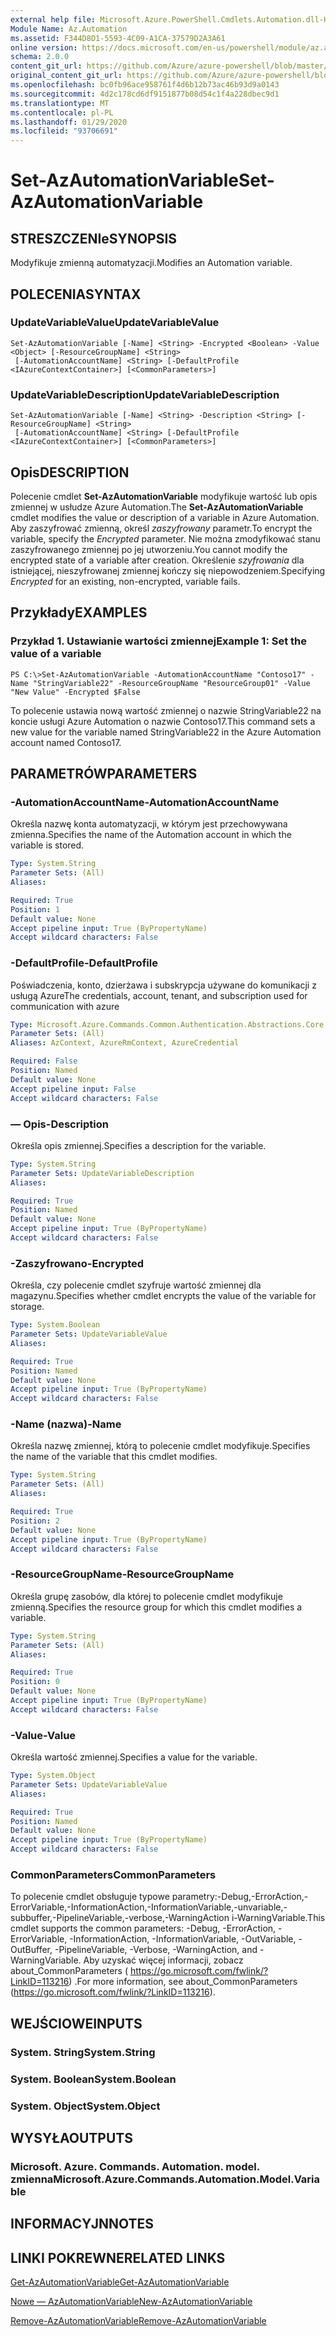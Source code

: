 ```yaml
---
external help file: Microsoft.Azure.PowerShell.Cmdlets.Automation.dll-Help.xml
Module Name: Az.Automation
ms.assetid: F344D8D1-5593-4C09-A1CA-37579D2A3A61
online version: https://docs.microsoft.com/en-us/powershell/module/az.automation/set-azautomationvariable
schema: 2.0.0
content_git_url: https://github.com/Azure/azure-powershell/blob/master/src/Automation/Automation/help/Set-AzAutomationVariable.md
original_content_git_url: https://github.com/Azure/azure-powershell/blob/master/src/Automation/Automation/help/Set-AzAutomationVariable.md
ms.openlocfilehash: bc0fb96ace958761f4d6b12b73ac46b93d9a0143
ms.sourcegitcommit: 4d2c178cd6df9151877b08d54c1f4a228dbec9d1
ms.translationtype: MT
ms.contentlocale: pl-PL
ms.lasthandoff: 01/29/2020
ms.locfileid: "93706691"
---
```

# <span data-ttu-id="bdf14-101">Set-AzAutomationVariable</span><span class="sxs-lookup"><span data-stu-id="bdf14-101">Set-AzAutomationVariable</span></span>

## <span data-ttu-id="bdf14-102">STRESZCZENIe</span><span class="sxs-lookup"><span data-stu-id="bdf14-102">SYNOPSIS</span></span>
<span data-ttu-id="bdf14-103">Modyfikuje zmienną automatyzacji.</span><span class="sxs-lookup"><span data-stu-id="bdf14-103">Modifies an Automation variable.</span></span>

## <span data-ttu-id="bdf14-104">POLECENIA</span><span class="sxs-lookup"><span data-stu-id="bdf14-104">SYNTAX</span></span>

### <span data-ttu-id="bdf14-105">UpdateVariableValue</span><span class="sxs-lookup"><span data-stu-id="bdf14-105">UpdateVariableValue</span></span>
```
Set-AzAutomationVariable [-Name] <String> -Encrypted <Boolean> -Value <Object> [-ResourceGroupName] <String>
 [-AutomationAccountName] <String> [-DefaultProfile <IAzureContextContainer>] [<CommonParameters>]
```

### <span data-ttu-id="bdf14-106">UpdateVariableDescription</span><span class="sxs-lookup"><span data-stu-id="bdf14-106">UpdateVariableDescription</span></span>
```
Set-AzAutomationVariable [-Name] <String> -Description <String> [-ResourceGroupName] <String>
 [-AutomationAccountName] <String> [-DefaultProfile <IAzureContextContainer>] [<CommonParameters>]
```

## <span data-ttu-id="bdf14-107">Opis</span><span class="sxs-lookup"><span data-stu-id="bdf14-107">DESCRIPTION</span></span>
<span data-ttu-id="bdf14-108">Polecenie cmdlet **Set-AzAutomationVariable** modyfikuje wartość lub opis zmiennej w usłudze Azure Automation.</span><span class="sxs-lookup"><span data-stu-id="bdf14-108">The **Set-AzAutomationVariable** cmdlet modifies the value or description of a variable in Azure Automation.</span></span>
<span data-ttu-id="bdf14-109">Aby zaszyfrować zmienną, określ *zaszyfrowany* parametr.</span><span class="sxs-lookup"><span data-stu-id="bdf14-109">To encrypt the variable, specify the *Encrypted* parameter.</span></span>
<span data-ttu-id="bdf14-110">Nie można zmodyfikować stanu zaszyfrowanego zmiennej po jej utworzeniu.</span><span class="sxs-lookup"><span data-stu-id="bdf14-110">You cannot modify the encrypted state of a variable after creation.</span></span>
<span data-ttu-id="bdf14-111">Określenie *szyfrowania* dla istniejącej, nieszyfrowanej zmiennej kończy się niepowodzeniem.</span><span class="sxs-lookup"><span data-stu-id="bdf14-111">Specifying *Encrypted* for an existing, non-encrypted, variable fails.</span></span>

## <span data-ttu-id="bdf14-112">Przykłady</span><span class="sxs-lookup"><span data-stu-id="bdf14-112">EXAMPLES</span></span>

### <span data-ttu-id="bdf14-113">Przykład 1. Ustawianie wartości zmiennej</span><span class="sxs-lookup"><span data-stu-id="bdf14-113">Example 1: Set the value of a variable</span></span>
```
PS C:\>Set-AzAutomationVariable -AutomationAccountName "Contoso17" -Name "StringVariable22" -ResourceGroupName "ResourceGroup01" -Value "New Value" -Encrypted $False
```

<span data-ttu-id="bdf14-114">To polecenie ustawia nową wartość zmiennej o nazwie StringVariable22 na koncie usługi Azure Automation o nazwie Contoso17.</span><span class="sxs-lookup"><span data-stu-id="bdf14-114">This command sets a new value for the variable named StringVariable22 in the Azure Automation account named Contoso17.</span></span>

## <span data-ttu-id="bdf14-115">PARAMETRÓW</span><span class="sxs-lookup"><span data-stu-id="bdf14-115">PARAMETERS</span></span>

### <span data-ttu-id="bdf14-116">-AutomationAccountName</span><span class="sxs-lookup"><span data-stu-id="bdf14-116">-AutomationAccountName</span></span>
<span data-ttu-id="bdf14-117">Określa nazwę konta automatyzacji, w którym jest przechowywana zmienna.</span><span class="sxs-lookup"><span data-stu-id="bdf14-117">Specifies the name of the Automation account in which the variable is stored.</span></span>

```yaml
Type: System.String
Parameter Sets: (All)
Aliases:

Required: True
Position: 1
Default value: None
Accept pipeline input: True (ByPropertyName)
Accept wildcard characters: False
```

### <span data-ttu-id="bdf14-118">-DefaultProfile</span><span class="sxs-lookup"><span data-stu-id="bdf14-118">-DefaultProfile</span></span>
<span data-ttu-id="bdf14-119">Poświadczenia, konto, dzierżawa i subskrypcja używane do komunikacji z usługą Azure</span><span class="sxs-lookup"><span data-stu-id="bdf14-119">The credentials, account, tenant, and subscription used for communication with azure</span></span>

```yaml
Type: Microsoft.Azure.Commands.Common.Authentication.Abstractions.Core.IAzureContextContainer
Parameter Sets: (All)
Aliases: AzContext, AzureRmContext, AzureCredential

Required: False
Position: Named
Default value: None
Accept pipeline input: False
Accept wildcard characters: False
```

### <span data-ttu-id="bdf14-120">— Opis</span><span class="sxs-lookup"><span data-stu-id="bdf14-120">-Description</span></span>
<span data-ttu-id="bdf14-121">Określa opis zmiennej.</span><span class="sxs-lookup"><span data-stu-id="bdf14-121">Specifies a description for the variable.</span></span>

```yaml
Type: System.String
Parameter Sets: UpdateVariableDescription
Aliases:

Required: True
Position: Named
Default value: None
Accept pipeline input: True (ByPropertyName)
Accept wildcard characters: False
```

### <span data-ttu-id="bdf14-122">-Zaszyfrowano</span><span class="sxs-lookup"><span data-stu-id="bdf14-122">-Encrypted</span></span>
<span data-ttu-id="bdf14-123">Określa, czy polecenie cmdlet szyfruje wartość zmiennej dla magazynu.</span><span class="sxs-lookup"><span data-stu-id="bdf14-123">Specifies whether cmdlet encrypts the value of the variable for storage.</span></span>

```yaml
Type: System.Boolean
Parameter Sets: UpdateVariableValue
Aliases:

Required: True
Position: Named
Default value: None
Accept pipeline input: True (ByPropertyName)
Accept wildcard characters: False
```

### <span data-ttu-id="bdf14-124">-Name (nazwa)</span><span class="sxs-lookup"><span data-stu-id="bdf14-124">-Name</span></span>
<span data-ttu-id="bdf14-125">Określa nazwę zmiennej, którą to polecenie cmdlet modyfikuje.</span><span class="sxs-lookup"><span data-stu-id="bdf14-125">Specifies the name of the variable that this cmdlet modifies.</span></span>

```yaml
Type: System.String
Parameter Sets: (All)
Aliases:

Required: True
Position: 2
Default value: None
Accept pipeline input: True (ByPropertyName)
Accept wildcard characters: False
```

### <span data-ttu-id="bdf14-126">-ResourceGroupName</span><span class="sxs-lookup"><span data-stu-id="bdf14-126">-ResourceGroupName</span></span>
<span data-ttu-id="bdf14-127">Określa grupę zasobów, dla której to polecenie cmdlet modyfikuje zmienną.</span><span class="sxs-lookup"><span data-stu-id="bdf14-127">Specifies the resource group for which this cmdlet modifies a variable.</span></span>

```yaml
Type: System.String
Parameter Sets: (All)
Aliases:

Required: True
Position: 0
Default value: None
Accept pipeline input: True (ByPropertyName)
Accept wildcard characters: False
```

### <span data-ttu-id="bdf14-128">-Value</span><span class="sxs-lookup"><span data-stu-id="bdf14-128">-Value</span></span>
<span data-ttu-id="bdf14-129">Określa wartość zmiennej.</span><span class="sxs-lookup"><span data-stu-id="bdf14-129">Specifies a value for the variable.</span></span>

```yaml
Type: System.Object
Parameter Sets: UpdateVariableValue
Aliases:

Required: True
Position: Named
Default value: None
Accept pipeline input: True (ByPropertyName)
Accept wildcard characters: False
```

### <span data-ttu-id="bdf14-130">CommonParameters</span><span class="sxs-lookup"><span data-stu-id="bdf14-130">CommonParameters</span></span>
<span data-ttu-id="bdf14-131">To polecenie cmdlet obsługuje typowe parametry:-Debug,-ErrorAction,-ErrorVariable,-InformationAction,-InformationVariable,-unvariable,-subbuffer,-PipelineVariable,-verbose,-WarningAction i-WarningVariable.</span><span class="sxs-lookup"><span data-stu-id="bdf14-131">This cmdlet supports the common parameters: -Debug, -ErrorAction, -ErrorVariable, -InformationAction, -InformationVariable, -OutVariable, -OutBuffer, -PipelineVariable, -Verbose, -WarningAction, and -WarningVariable.</span></span> <span data-ttu-id="bdf14-132">Aby uzyskać więcej informacji, zobacz about_CommonParameters ( https://go.microsoft.com/fwlink/?LinkID=113216) .</span><span class="sxs-lookup"><span data-stu-id="bdf14-132">For more information, see about_CommonParameters (https://go.microsoft.com/fwlink/?LinkID=113216).</span></span>

## <span data-ttu-id="bdf14-133">WEJŚCIOWE</span><span class="sxs-lookup"><span data-stu-id="bdf14-133">INPUTS</span></span>

### <span data-ttu-id="bdf14-134">System. String</span><span class="sxs-lookup"><span data-stu-id="bdf14-134">System.String</span></span>

### <span data-ttu-id="bdf14-135">System. Boolean</span><span class="sxs-lookup"><span data-stu-id="bdf14-135">System.Boolean</span></span>

### <span data-ttu-id="bdf14-136">System. Object</span><span class="sxs-lookup"><span data-stu-id="bdf14-136">System.Object</span></span>

## <span data-ttu-id="bdf14-137">WYSYŁA</span><span class="sxs-lookup"><span data-stu-id="bdf14-137">OUTPUTS</span></span>

### <span data-ttu-id="bdf14-138">Microsoft. Azure. Commands. Automation. model. zmienna</span><span class="sxs-lookup"><span data-stu-id="bdf14-138">Microsoft.Azure.Commands.Automation.Model.Variable</span></span>

## <span data-ttu-id="bdf14-139">INFORMACYJN</span><span class="sxs-lookup"><span data-stu-id="bdf14-139">NOTES</span></span>

## <span data-ttu-id="bdf14-140">LINKI POKREWNE</span><span class="sxs-lookup"><span data-stu-id="bdf14-140">RELATED LINKS</span></span>

[<span data-ttu-id="bdf14-141">Get-AzAutomationVariable</span><span class="sxs-lookup"><span data-stu-id="bdf14-141">Get-AzAutomationVariable</span></span>](./Get-AzAutomationVariable.md)

[<span data-ttu-id="bdf14-142">Nowe — AzAutomationVariable</span><span class="sxs-lookup"><span data-stu-id="bdf14-142">New-AzAutomationVariable</span></span>](./New-AzAutomationVariable.md)

[<span data-ttu-id="bdf14-143">Remove-AzAutomationVariable</span><span class="sxs-lookup"><span data-stu-id="bdf14-143">Remove-AzAutomationVariable</span></span>](./Remove-AzAutomationVariable.md)


